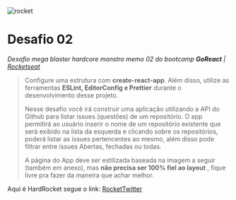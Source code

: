 
![rocket](https://rocketseat.com.br/static/images/og/rocketseat.png)

# Desafio 02

*Desafio mega blaster hardcore monstro memo 02 do bootcamp **GoReact** | [Rocketseat](https://rocketseat.com.br)*

> Configure uma estrutura com **create-react-app**. Além disso, utilize as ferramentas **ESLint, EditorConfig e Prettier** durante o desenvolvimento desse projeto.
>
> Nesse desafio você irá construir uma aplicação utilizando a API do Github para listar issues (questões) de um repositório. O app permitirá ao usuário inserir o nome de um repositório existente que será exibido na lista da esquerda e clicando sobre os repositórios, poderá listar as issues pertencentes ao mesmo, além disso pode filtrar entre issues Abertas, fechadas ou todas.
>
> A página do App deve ser estilizada baseada na imagem a seguir (também em anexo), mas **não precisa ser 100% fiel ao layout** , fique livre pra fazer da maneira que achar melhor.

Aqui é HardRocket segue o link: [RocketTwitter](https://twitter.com/rocketseat)
